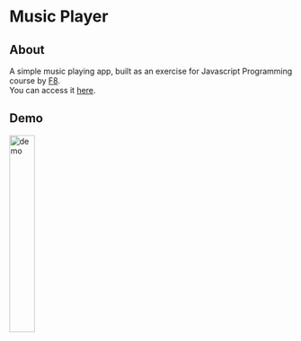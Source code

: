 # Music Player
## About
A simple music playing app, built as an exercise for Javascript Programming course by [F8](fullstack.edu.vn). <br>
You can access it [here](https://rellasie.github.io/musicPlayer/).
## Demo
<img src="https://github.com/rellasie/musicPlayer/assets/86995253/bad9e8e0-d447-43f6-9d06-e546b3d4da6f" alt="demo" width="30%"/>
